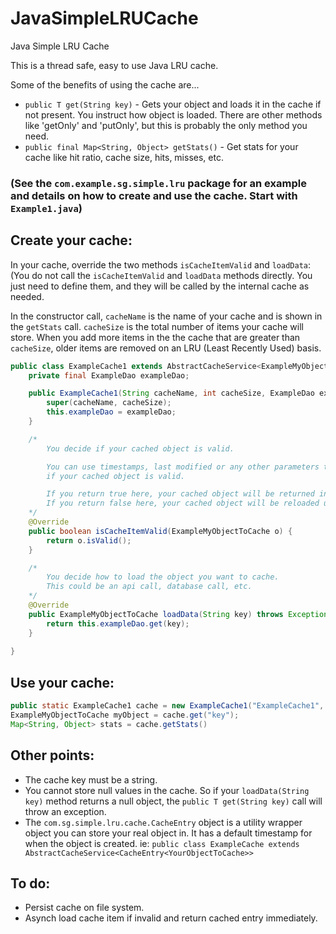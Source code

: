 # JavaSimpleLRUCache

Java Simple LRU Cache

This is a thread safe, easy to use Java LRU cache.  

Some of the benefits of using the cache are...  
* `public T get(String key)` - Gets your object and loads it in the cache if not present. You instruct how object is loaded.  There are other methods like 'getOnly' and 'putOnly', but this is probably the only method you need.   
* `public final Map<String, Object> getStats()` - Get stats for your cache like hit ratio, cache size, hits, misses, etc.

### (See the `com.example.sg.simple.lru` package for an example and details on how to create and use the cache. Start with `Example1.java`)

## Create your cache:  

In your cache, override the two methods `isCacheItemValid` and `loadData`: (You do not call the `isCacheItemValid` and `loadData` methods directly.  You just need to define them, and they will be called by the internal cache as needed.  

In the constructor call, `cacheName` is the name of your cache and is shown in the `getStats` call.  `cacheSize` is the total number of items your cache will store.  When you add more items in the the cache that are greater than `cacheSize`, older items are removed on an LRU (Least Recently Used) basis.  
```java
public class ExampleCache1 extends AbstractCacheService<ExampleMyObjectToCache>{
    private final ExampleDao exampleDao;

    public ExampleCache1(String cacheName, int cacheSize, ExampleDao exampleDao) {
        super(cacheName, cacheSize);
        this.exampleDao = exampleDao;
    }

    /*
        You decide if your cached object is valid.

        You can use timestamps, last modified or any other parameters to determine
        if your cached object is valid.

        If you return true here, your cached object will be returned in the 'get' call.
        If you return false here, your cached object will be reloaded using your 'loadData' method.
    */
    @Override
    public boolean isCacheItemValid(ExampleMyObjectToCache o) {
        return o.isValid();
    }

    /*
        You decide how to load the object you want to cache.
        This could be an api call, database call, etc.
    */
    @Override
    public ExampleMyObjectToCache loadData(String key) throws Exception {
        return this.exampleDao.get(key);
    }
    
}
```

## Use your cache:  
```java
public static ExampleCache1 cache = new ExampleCache1("ExampleCache1", 10000);
ExampleMyObjectToCache myObject = cache.get("key");
Map<String, Object> stats = cache.getStats()
```

## Other points:  
* The cache key must be a string. 
* You cannot store null values in the cache. So if your `loadData(String key)` method returns a null object, the `public T get(String key)` call will throw an exception.  
* The `com.sg.simple.lru.cache.CacheEntry` object is a utility wrapper object you can store your real object in.  It has a default timestamp for when the object is created.  ie: `public class ExampleCache extends AbstractCacheService<CacheEntry<YourObjectToCache>>`

## To do:
* Persist cache on file system.
* Asynch load cache item if invalid and return cached entry immediately.
